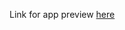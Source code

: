 Link for app preview [here](https://michelml.github.io/frontend-nanodegree-neighborhood-map/public/)
